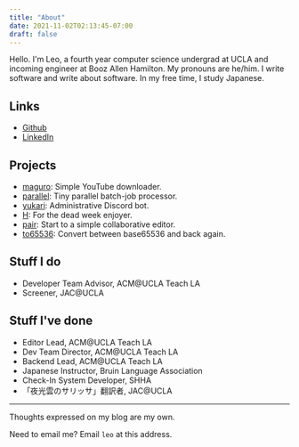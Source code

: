 ```yaml
---
title: "About"
date: 2021-11-02T02:13:45-07:00
draft: false
---
```


Hello. I'm Leo, a fourth year computer science undergrad at UCLA and incoming engineer at
Booz Allen Hamilton. My pronouns are he/him. I write software and write about software.
In my free time, I study Japanese.

## Links

* [Github](https://github.com/krashanoff)
* [LinkedIn](https://www.linkedin.com/in/leonidrlk)

## Projects

* [maguro](https://github.com/krashanoff/maguro): Simple YouTube downloader.
* [parallel](https://github.com/krashanoff/parallel): Tiny parallel batch-job processor.
* [yukari](https://github.com/krashanoff/yukari): Administrative Discord bot.
* [H](https://github.com/krashanoff/H): For the dead week enjoyer.
* [pair](https://github.com/krashanoff/pair): Start to a simple collaborative editor.
* [to65536](https://github.com/krashanoff/to65536): Convert between base65536 and back again.

## Stuff I do

* Developer Team Advisor, ACM@UCLA Teach LA
* Screener, JAC@UCLA

## Stuff I've done

* Editor Lead, ACM@UCLA Teach LA
* Dev Team Director, ACM@UCLA Teach LA
* Backend Lead, ACM@UCLA Teach LA
* Japanese Instructor, Bruin Language Association
* Check-In System Developer, SHHA
* 「夜光雲のサリッサ」翻訳者, JAC@UCLA

***

Thoughts expressed on my blog are my own.

Need to email me? Email `leo` at this address.
